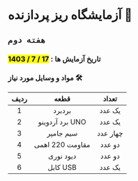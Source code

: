 # آزمایشگاه ریز پردازنده 🔬

## `هفته دوم`

### تاریخ آزمایش ها : <mark>17 / 7 / 1403</mark>

### مواد و وسایل مورد نیاز 🛠️

| ردیف |       قطعه      |  تعداد |
|:----:|:---------------:|:------:|
|   1  |     بردبرد     | یک عدد |
|   2  | برد آردوینو UNO | یک عدد |
|   3  |    سیم جامپر    | چهار عدد |
|   4  | مقاومت 220 اهمی | دو عدد |
|   5  |    دیود نوری    | دو عدد |
|   6  |     کابل USB    | یک عدد |
